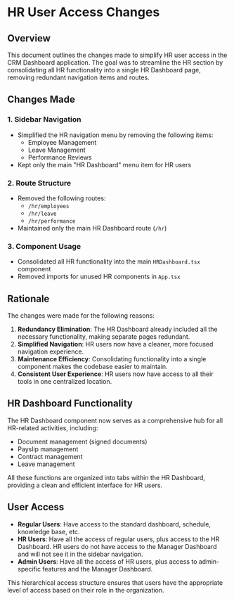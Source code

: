 # HR User Access Changes

## Overview

This document outlines the changes made to simplify HR user access in the CRM Dashboard application. The goal was to streamline the HR section by consolidating all HR functionality into a single HR Dashboard page, removing redundant navigation items and routes.

## Changes Made

### 1. Sidebar Navigation

- Simplified the HR navigation menu by removing the following items:
  - Employee Management
  - Leave Management
  - Performance Reviews
- Kept only the main "HR Dashboard" menu item for HR users

### 2. Route Structure

- Removed the following routes:
  - `/hr/employees`
  - `/hr/leave`
  - `/hr/performance`
- Maintained only the main HR Dashboard route (`/hr`)

### 3. Component Usage

- Consolidated all HR functionality into the main `HRDashboard.tsx` component
- Removed imports for unused HR components in `App.tsx`

## Rationale

The changes were made for the following reasons:

1. **Redundancy Elimination**: The HR Dashboard already included all the necessary functionality, making separate pages redundant.
2. **Simplified Navigation**: HR users now have a cleaner, more focused navigation experience.
3. **Maintenance Efficiency**: Consolidating functionality into a single component makes the codebase easier to maintain.
4. **Consistent User Experience**: HR users now have access to all their tools in one centralized location.

## HR Dashboard Functionality

The HR Dashboard component now serves as a comprehensive hub for all HR-related activities, including:

- Document management (signed documents)
- Payslip management
- Contract management
- Leave management

All these functions are organized into tabs within the HR Dashboard, providing a clean and efficient interface for HR users.

## User Access

- **Regular Users**: Have access to the standard dashboard, schedule, knowledge base, etc.
- **HR Users**: Have all the access of regular users, plus access to the HR Dashboard. HR users do not have access to the Manager Dashboard and will not see it in the sidebar navigation.
- **Admin Users**: Have all the access of HR users, plus access to admin-specific features and the Manager Dashboard.

This hierarchical access structure ensures that users have the appropriate level of access based on their role in the organization. 